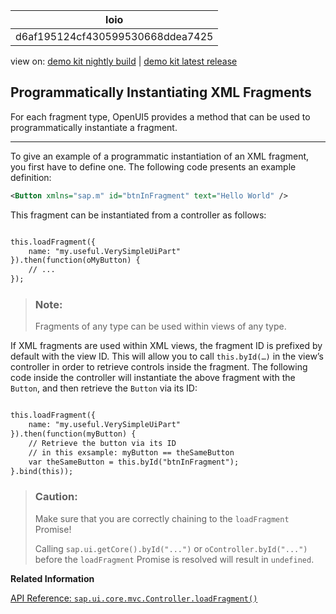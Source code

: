 <!-- loiod6af195124cf430599530668ddea7425 -->

| loio |
| -----|
| d6af195124cf430599530668ddea7425 |

<div id="loio">

view on: [demo kit nightly build](https://sdk.openui5.org/nightly/#/topic/d6af195124cf430599530668ddea7425) | [demo kit latest release](https://sdk.openui5.org/topic/d6af195124cf430599530668ddea7425)</div>

## Programmatically Instantiating XML Fragments

For each fragment type, OpenUI5 provides a method that can be used to programmatically instantiate a fragment.

***

To give an example of a programmatic instantiation of an XML fragment, you first have to define one. The following code presents an example definition:

```xml
<Button xmlns="sap.m" id="btnInFragment" text="Hello World" />
```

This fragment can be instantiated from a controller as follows:

```xml

this.loadFragment({
    name: "my.useful.VerySimpleUiPart"
}).then(function(oMyButton) {
    // ...
});
```

> ### Note:  
> Fragments of any type can be used within views of any type.

If XML fragments are used within XML views, the fragment ID is prefixed by default with the view ID. This will allow you to call `this.byId(…)` in the view’s controller in order to retrieve controls inside the fragment. The following code inside the controller will instantiate the above fragment with the `Button`, and then retrieve the `Button` via its ID:

```xml

this.loadFragment({
    name: "my.useful.VerySimpleUiPart"
}).then(function(myButton) {
    // Retrieve the button via its ID
    // in this exsample: myButton == theSameButton
    var theSameButton = this.byId("btnInFragment");
}.bind(this));
```

> ### Caution:  
> Make sure that you are correctly chaining to the `loadFragment` Promise!
> 
> Calling `sap.ui.getCore().byId("...")` or `oController.byId("...")` before the `loadFragment` Promise is resolved will result in `undefined`.

**Related Information**  


[API Reference: `sap.ui.core.mvc.Controller.loadFragment()`](https://sdk.openui5.org/api/sap.ui.core.mvc.Controller/methods/loadFragment)

